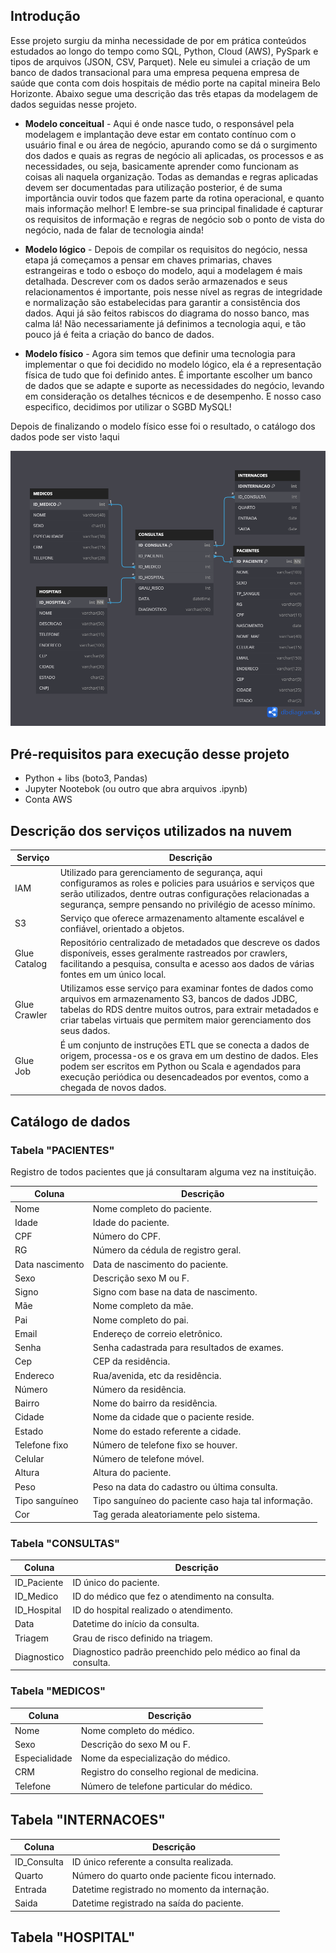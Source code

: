 ## Introdução

Esse projeto surgiu da minha necessidade de por em prática conteúdos estudados ao longo do tempo como SQL, Python, Cloud (AWS), PySpark e tipos de arquivos (JSON, CSV, Parquet). Nele eu simulei a criação de um banco de dados transacional para uma empresa pequena empresa de saúde que conta com dois hospitais de médio porte na capital mineira Belo Horizonte. Abaixo segue uma descrição das três etapas da modelagem de dados seguidas nesse projeto.

* **Modelo conceitual** - Aqui é onde nasce tudo, o responsável pela modelagem e implantação deve estar em contato contínuo com o usuário final e ou área de negócio, apurando como se dá o surgimento dos dados e quais as regras de negócio ali aplicadas, os processos e as necessidades, ou seja, basicamente aprender como funcionam as coisas ali naquela organização. Todas as demandas e regras aplicadas devem ser documentadas para utilização posterior, é de suma importância ouvir todos que fazem parte da rotina operacional, e quanto mais informação melhor! E lembre-se sua principal finalidade é capturar os requisitos de informação e regras de negócio sob o ponto de vista do negócio, nada de falar de tecnologia ainda!

*  **Modelo lógico** - Depois de compilar os requisitos do negócio, nessa etapa já começamos a pensar em chaves primarias, chaves estrangeiras e todo o esboço do modelo, aqui a modelagem é mais detalhada. Descrever com os dados serão armazenados e seus relacionamentos é importante, pois nesse nível as regras de integridade e normalização são estabelecidas para garantir a consistência dos dados. Aqui já são feitos rabiscos do diagrama do nosso banco, mas calma lá! Não necessariamente já definimos a tecnologia aqui, e tão pouco já é feita a criação do banco de dados.

* **Modelo físico** - Agora sim temos que definir uma tecnologia para implementar o que foi decidido no modelo lógico, ela é a representação física de tudo que foi definido antes. É importante escolher um banco de dados que se adapte e suporte as necessidades do negócio, levando em consideração os detalhes técnicos e de desempenho. E nosso caso especifico, decidimos por utilizar o SGBD MySQL!

Depois de finalizando o modelo físico esse foi o resultado, o catálogo dos dados pode ser visto !aqui 

![Diagrama do banco de dados](img/diagram.png)

## Pré-requisitos para execução desse projeto

- Python + libs (boto3, Pandas)
- Jupyter Nootebok (ou outro que abra arquivos .ipynb)
- Conta AWS

## Descrição dos serviços utilizados na nuvem
| Serviço      | Descrição                                                                                                                                                                                                                                                                           |
| ------------ | ----------------------------------------------------------------------------------------------------------------------------------------------------------------------------------------------------------------------------------------------------------------------------------- |
| IAM          | Utilizado para gerenciamento de segurança, aqui configuramos as roles e policies para usuários e serviços que serão utilizados, dentre outras configurações relacionadas a segurança, sempre pensando no privilégio de acesso mínimo.                                                                                                                                                     |
| S3           | Serviço que oferece armazenamento altamente escalável e confiável, orientado a objetos.                                                                                                                                                                                                                  |
| Glue Catalog | Repositório centralizado de metadados que descreve os dados disponíveis, esses geralmente rastreados por crawlers, facilitando a pesquisa, consulta e acesso aos dados de várias fontes em um único local.                                                                          |
| Glue Crawler | Utilizamos esse serviço para examinar fontes de dados como arquivos em armazenamento S3, bancos de dados JDBC, tabelas do RDS dentre muitos outros, para extrair metadados e criar tabelas virtuais que permitem maior gerenciamento dos seus dados.                                |
| Glue Job     | É um conjunto de instruções ETL que se conecta a dados de origem, processa-os e os grava em um destino de dados. Eles podem ser escritos em Python ou Scala e agendados para execução periódica ou desencadeados por eventos, como a chegada de novos dados. |

## Catálogo de dados

### Tabela "PACIENTES"
Registro de todos pacientes que já consultaram alguma vez na instituição. 

| Coluna          | Descrição                                            |
| --------------- | ---------------------------------------------------- |
| Nome            | Nome completo do paciente.                           |
| Idade           | Idade do paciente.                                   |
| CPF             | Número do CPF.                                       |
| RG              | Número da cédula de registro geral.                  |
| Data nascimento | Data de nascimento do paciente.                      |
| Sexo            | Descrição sexo M ou F.                               |
| Signo           | Signo com base na data de nascimento.                |
| Mãe             | Nome completo da mãe.                                |
| Pai             | Nome completo do pai.                                |
| Email           | Endereço de correio eletrônico.                      |
| Senha           | Senha cadastrada para resultados de exames.          |
| Cep             | CEP da residência.                                   |
| Endereco        | Rua/avenida, etc da residência.                      |
| Número          | Número da residência.                                |
| Bairro          | Nome do bairro da residência.                        |
| Cidade          | Nome da cidade que o paciente reside.                |
| Estado          | Nome do estado referente a cidade.                   |
| Telefone fixo   | Número de telefone fixo se houver.                   |
| Celular         | Número de telefone móvel.                            |
| Altura          | Altura do paciente.                                  |
| Peso            | Peso na data do cadastro ou última consulta.         |
| Tipo sanguíneo  | Tipo sanguíneo do paciente caso haja tal informação. |
| Cor             | Tag gerada aleatoriamente pelo sistema.              |

### Tabela "CONSULTAS"
| Coluna      | Descrição                                                       |
| ----------- | --------------------------------------------------------------- |
| ID_Paciente | ID único do paciente.                                           |
| ID_Medico   | ID do médico que fez o atendimento na consulta.                 |
| ID_Hospital | ID do hospital realizado o atendimento.                         |
| Data        | Datetime do início da consulta.                                 |
| Triagem     | Grau de risco definido na triagem.                              |
| Diagnostico | Diagnostico padrão preenchido pelo médico ao final da consulta. |

### Tabela "MEDICOS"
| Coluna        | Descrição                                  |
| ------------- | ------------------------------------------ |
| Nome          | Nome completo do médico.                   |
| Sexo          | Descrição do sexo M ou F.                  |
| Especialidade | Nome da especialização do médico.          |
| CRM           | Registro do conselho regional de medicina. |
| Telefone      | Número de telefone particular do médico.   |

## Tabela "INTERNACOES"
| Coluna      | Descrição                                       |
| ----------- | ----------------------------------------------- |
| ID_Consulta | ID único referente a consulta realizada.        |
| Quarto      | Número do quarto onde paciente ficou internado. |
| Entrada     | Datetime registrado no momento da internação.   |
| Saida       | Datetime registrado na saída do paciente.       |

## Tabela "HOSPITAL"
